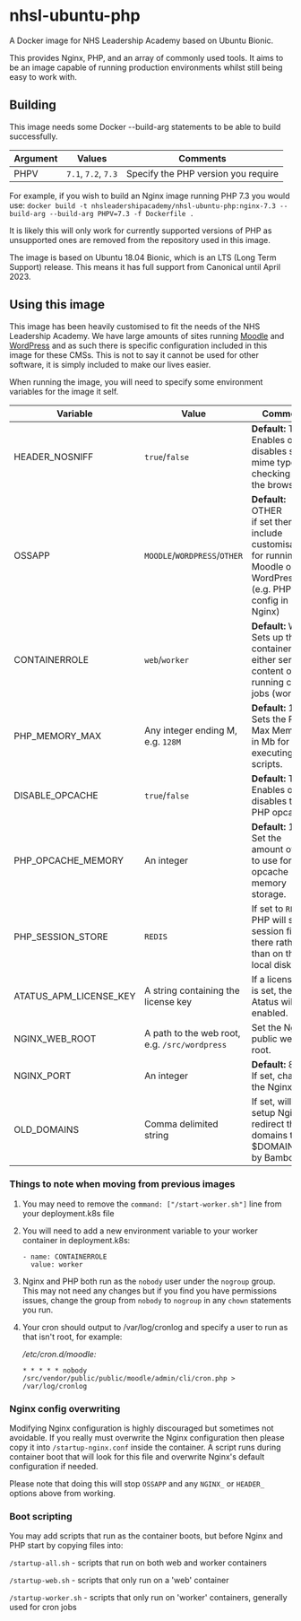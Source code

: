 # nhsl-ubuntu-php

A Docker image for NHS Leadership Academy based on Ubuntu Bionic.

This provides Nginx, PHP, and an array of commonly used tools. It aims to be an image capable of running production environments whilst still being easy to work with.

## Building
This image needs some Docker --build-arg statements to be able to build successfully.

| Argument     | Values                 | Comments                             |
| ------------ | ---------------------- | ------------------------------------ |
| PHPV         | `7.1`, `7.2`, `7.3`    | Specify the PHP version you require  |

For example, if you wish to build an Nginx image running PHP 7.3 you would use:
`docker build -t nhsleadershipacademy/nhsl-ubuntu-php:nginx-7.3 --build-arg --build-arg PHPV=7.3 -f Dockerfile .`

It is likely this will only work for currently supported versions of PHP as unsupported ones are removed from the repository used in this image.

The image is based on Ubuntu 18.04 Bionic, which is an LTS (Long Term Support) release. This means it has full support from Canonical until April 2023.

## Using this image

This image has been heavily customised to fit the needs of the NHS Leadership Academy. We have large amounts of sites running [Moodle](https://moodle.org/) and [WordPress](https://wordpress.org/) and as such there is specific configuration included in this image for these CMSs. This is not to say it cannot be used for other software, it is simply included to make our lives easier.

When running the image, you will need to specify some environment variables for the image it self.

| Variable     | Value        | Comment      |
| ------------ | ------------ | ------------ |
| HEADER_NOSNIFF | `true`/`false` | **Default:** TRUE <br /> Enables or disables strict mime type checking in the browser |
| OSSAPP | `MOODLE`/`WORDPRESS`/`OTHER` | **Default:** OTHER <br /> if set then will include customisations for running Moodle or WordPress (e.g. PHP config in Nginx) |
| CONTAINERROLE | `web`/`worker` | **Default:** WEB <br /> Sets up the container for either serving content or running cron jobs (worker). |
| PHP\_MEMORY\_MAX | Any integer ending M, e.g. `128M` | **Default:** 128M <br /> Sets the PHP Max Memory in Mb for executing scripts. |
| DISABLE_OPCACHE | `true`/`false` | **Default:** TRUE <br /> Enables or disables the PHP opcache. |
| PHP\_OPCACHE\_MEMORY | An integer | **Default:** 16 <br /> Set the amount of Mb to use for opcache memory storage. |
| PHP\_SESSION\_STORE | `REDIS` | If set to `REDIS` PHP will store session files there rather than on the local disk. |
| ATATUS\_APM\_LICENSE_KEY | A string containing the license key | If a license key is set, then Atatus will be enabled. |
| NGINX\_WEB\_ROOT | A path to the web root, e.g. `/src/wordpress` | Set the Nginx public web root. |
| NGINX_PORT | An integer | **Default:** 80 <br /> If set, changes the Nginx port. |
| OLD_DOMAINS | Comma delimited string | If set, will setup Nginx to redirect these domains to the $DOMAIN set by Bamboo. |

### Things to note when moving from previous images
1. You may need to remove the `command: ["/start-worker.sh"]` line from your deployment.k8s file
2. You will need to add a new environment variable to your worker container in deployment.k8s:

    ```
    - name: CONTAINERROLE
      value: worker
    ```
3. Nginx and PHP both run as the `nobody` user under the `nogroup` group. This may not need any changes but if you find you have permissions issues, change the group from `nobody` to `nogroup` in any `chown` statements you run.
4. Your cron should output to /var/log/cronlog and specify a user to run as that isn't root, for example:

    */etc/cron.d/moodle:*
    ```
    * * * * * nobody /src/vendor/public/public/moodle/admin/cli/cron.php > /var/log/cronlog
    ```



### Nginx config overwriting
Modifying Nginx configuration is highly discouraged but sometimes not avoidable. If you really must overwrite the Nginx configuration then please copy it into `/startup-nginx.conf` inside the container. A script runs during container boot that will look for this file and overwrite Nginx's default configuration if needed.

Please note that doing this will stop `OSSAPP` and any `NGINX_` or `HEADER_` options above from working.

### Boot scripting
You may add scripts that run as the container boots, but before Nginx and PHP start by copying files into:

`/startup-all.sh` - scripts that run on both web and worker containers

`/startup-web.sh` - scripts that only run on a 'web' container

`/startup-worker.sh` - scripts that only run on 'worker' containers, generally used for cron jobs
